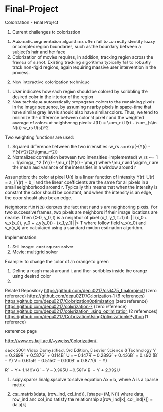# Final-Project


Colorization - Final Project

1. Current challenges to colorization
1) Automatic segmentation algorithms often fail to correctly identify fuzzy or complex region boundaries, such as the boundary between a subject’s hair and her face
2) Colorization of movies requires, in addition, tracking region across the frames of a shot. Existing tracking algorithms typically fail to robustly track non-rigid regions, again requiring massive user intervention in the process.

2. New interactive colorization technique
1) User indicates how each region should be colored by scribbling the desired color in the interior of the region
2) New technique automatically propagates colors to the remaining pixels in the image sequence, by assuming nearby pixels in space-time that have similar gray levels should also have similar colors. 
Thus, we tend to minimize the difference between color at pixel r and the weighted average of colors at neighboring pixels:
J(U) = \sum_r (U(r) - \sum_{s\in N(r)} w_rs U(s))^2

Two weighting functions are used:
1. Squared difference between the two intensities:
w_rs ~= exp(-(Y(r) - Y(s))^2/{2\sigma_r^2})
2. Normalized correlation between two intensities (implemented)
w_rs ~= 1 + 1/\simga_r^2 (Y(r) - \mu_r )(Y(s) - \mu_r)  where \mu_r and \sigma_r are the mean and variance of the intensities in a window around r

Assumption: the color at pixel U(r) is a linear function of intensity Y(r):
U(r) = a_i Y(r) + b_i
and the linear coefficients are the same for all pixels in a small neighborhood around r. Typically this means that when the intensity is constant the color should be constant, and when the intensity is an edge, the color should also be an edge.

Neighbors: r\in N(s) denotes the fact that r and s are neighboring pixels. For two successive frames, two pixels are neighbors if their image locations are nearby. Then  (X-0, y_0, t) is a neighbor of pixel (x_1, y_1, t+1) if:
|| (x_0 + v_x(x_0), y_0 + v_y(y_0)) - (x_1,y_1) ||< T
where follow field v_x(x_0) and v_y(y_0) are calculated using a standard motion estimation algorithm.


Implementation
1. Still image: least square solver
2. Movie: multigrid solver

Example: to change the color of an orange to green
1. Define a rough mask around it and then scribbles inside the orange using desired color
2. 








Related Repository
https://github.com/depu0217/cs6475_finalproject/  (zero reference)
https://github.com/depu0217/Colorization-1  (6 references)
https://github.com/depu0217/ColorizationOptimization (zero reference)
https://github.com/depu0217/colorization-2 (zero reference)
https://github.com/depu0217/colorization_using_optimization (2 references) 
https://github.com/depu0217/ColorizationUsingOptimizationInPython (1 reference)


Reference page

http://www.cs.huji.ac.il/~yweiss/Colorization/ 

Jack 2001 Video Demystified, 3rd Edition, Elsevier Science & Technology
Y = 0.299R´ + 0.587G´ + 0.114B´
U = – 0.147R´ – 0.289G´ + 0.436B´
    = 0.492 (B´ – Y)
V = 0.615R´ – 0.515G´ – 0.100B´
    = 0.877(R´ – Y)


R´ = Y + 1.140V
G´ = Y – 0.395U – 0.581V
B´ = Y + 2.032U


1. scipy.sparse.linalg.spsolve
to solve equation Ax = b, where A is a sparse matrix

2. csr_matrix((data, (row_ind, col_ind)), [shape=(M, N)])
where data, row_ind and col_ind satisfy the relationship a[row_ind[k], col_ind[k]] = data[k]

